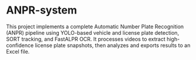 # ANPR-system
This project implements a complete Automatic Number Plate Recognition (ANPR) pipeline using YOLO-based vehicle and license plate detection, SORT tracking, and FastALPR OCR. It processes videos to extract high-confidence license plate snapshots, then analyzes and exports results to an Excel file.
